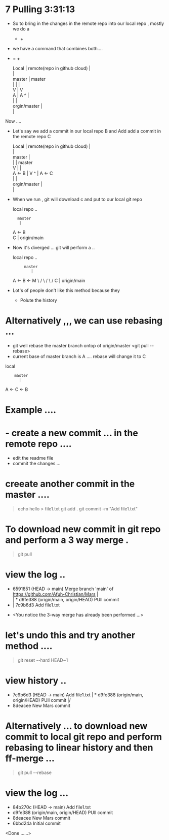 # 7 Pulling         3:31:13         

- So to bring in the changes in the remote repo into our local repo , mostly we do a 
    - <fetch>  +   <merge>
- we have a command that combines both.... 

- <pull> = <fetch> + <merge> 



     Local                  |     remote(repo in github cloud) 
                            |                                  
                            |                                  
     master                 |              master              
        |                   |                |                 
        V                   |                V                 
        A                   |                A
        ^                   |                
        |                   |                  
     orgin/master           |  
                            |                                     

Now .... 
- Let's say we add a commit in our local repo B  and Add add a commit in the remote repo C 


     Local                  |     remote(repo in github cloud) 
                            |                                  
                            |                                  
           master           |                            
             |              |          master                 
             V              |            |                     
        A <- B              |            V
        ^                   |       A <- C          
        |                   |                  
     orgin/master           |  
                            | 

- When we run <git pull> , git will download c and put to our 
local git repo


     local repo ..


        master
         |
    A <- B 
     \
      C 
      |
    origin/main

- Now it's diverged ... git will perform a <three-way-merge> .. 

     local repo ..

           master
              |
    A <- B <- M 
     \       / 
      \     /
       \   /
         C
         |
    origin/main

- Lot's of people don't like this method  because they 
    - Polute the history 


# Alternatively ,,, we can use rebasing ... 

- git well rebase the master branch ontop of origin/master
<git pull --rebase>
- current base of master branch is A .... rebase will change it to C


local  

        master
          |
A <- C <- B 















# Example .... 
# - create a new commit ... in the remote repo .... 

- edit the readme file    
- commit the changes ...

# creeate another commit in the master .... 

> echo hello  > file1.txt
> git add . 
> git commit -m "Add file1.txt"






# To download new commit in git repo and perform a 3 way merge . 

> git pull 

# view the log .. 
*   6591851 (HEAD -> main) Merge branch 'main' of https://github.com/Afuh-Christian/Mars
|\
| * d9fe388 (origin/main, origin/HEAD) PUll commit
* | 7c9b6d3 Add file1.txt

- <You notice the 3-way merge has already been performed ...> 

















# let's undo this and try  another method .... 

> git reset --hard HEAD~1

# view history .. 
* 7c9b6d3 (HEAD -> main) Add file1.txt
| * d9fe388 (origin/main, origin/HEAD) PUll commit
|/
* 8deacee New Mars commit



















# Alternatively ... to download new commit to local git repo and perform rebasing to linear history and then ff-merge ... 

> git pull --rebase 


# view the log ... 
* 84b270c (HEAD -> main) Add file1.txt
* d9fe388 (origin/main, origin/HEAD) PUll commit
* 8deacee New Mars commit
* 6bbd24a Initial commit


<Done ......>

